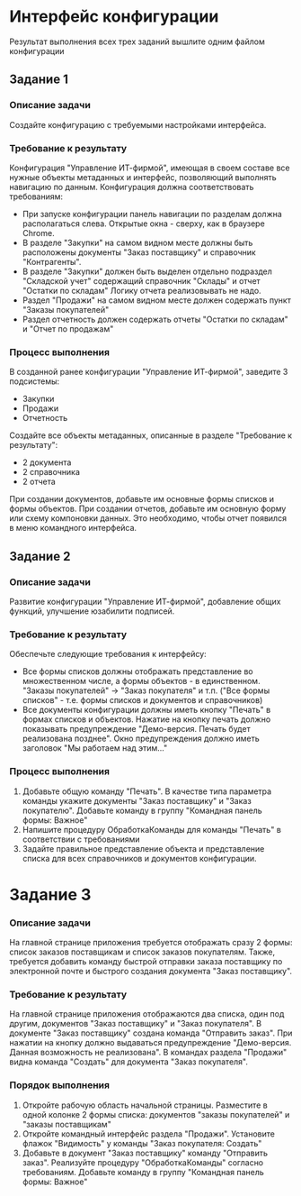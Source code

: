 # Интерфейс конфигурации

Результат выполнения всех трех заданий вышлите одним файлом конфигурации

## Задание 1

### Описание задачи

Создайте конфигурацию с требуемыми настройками интерфейса.

### Требование к результату

Конфигурация "Управление ИТ-фирмой", имеющая в своем составе все нужные объекты метаданных и интерфейс, позволяющий выполнять навигацию по данным.
Конфигурация должна соответствовать требованиям:

* При запуске конфигурации панель навигации по разделам должна располагаться слева. Открытые окна - сверху, как в браузере Chrome.
* В разделе "Закупки" на самом видном месте должны быть расположены документы "Заказ поставщику" и справочник "Контрагенты".
* В разделе "Закупки" должен быть выделен отдельно подраздел "Складской учет" содержащий справочник "Склады" и отчет "Остатки по складам" Логику отчета реализовывать не надо.
* Раздел "Продажи" на самом видном месте должен содержать пункт "Заказы покупателей"
* Раздел отчетность должен содержать отчеты "Остатки по складам" и "Отчет по продажам"

### Процесс выполнения

В созданной ранее конфигурации "Управление ИТ-фирмой", заведите 3 подсистемы:

* Закупки
* Продажи
* Отчетность

Создайте все объекты метаданных, описанные в разделе "Требование к результату":

* 2 документа
* 2 справочника
* 2 отчета

При создании документов, добавьте им основные формы списков и формы объектов.
При создании отчетов, добавьте им основную форму или схему компоновки данных. Это необходимо, чтобы отчет появился в меню командного интерфейса.

## Задание 2

### Описание задачи

Развитие конфигурации "Управление ИТ-фирмой", добавление общих функций, улучшение юзабилити подписей.

### Требование к результату

Обеспечьте следующие требования к интерфейсу:

* Все формы списков должны отображать представление во множественном числе, а формы объектов - в единственном. "Заказы покупателей" -> "Заказ покупателя" и т.п. ("Все формы списков" - т.е. формы списков и документов и справочников)
* Все документы конфигурации должны иметь кнопку "Печать" в формах списков и объектов. Нажатие на кнопку печать должно показывать предупреждение "Демо-версия. Печать будет реализована позднее". Окно предупреждения должно иметь заголовок "Мы работаем над этим..."

### Процесс выполнения

1. Добавьте общую команду "Печать". В качестве типа параметра команды укажите документы "Заказ поставщику" и "Заказ покупателю". Добавьте команду в группу "Командная панель формы: Важное"
2. Напишите процедуру ОбработкаКоманды для команды "Печать" в соответствии с требованиями
3. Задайте правильное представление объекта и представление списка для всех справочников и документов конфигурации. 

# Задание 3

### Описание задачи

На главной странице приложения требуется отображать сразу 2 формы: список заказов поставщикам и список заказов покупателям. Также, требуется добавить команду быстрой отправки заказа поставщику по электронной почте и быстрого создания документа "Заказ поставщику".

### Требование к результату

На главной странице приложения отображаются два списка, один под другим, документов "Заказ поставщику" и "Заказ покупателя". В документе "Заказ поставщику" создана команда "Отправить заказ". При нажатии на кнопку должно выдаваться предупреждение "Демо-версия. Данная возможность не реализована". В командах раздела "Продажи" видна команда "Создать" для документа "Заказ покупателя".

### Порядок выполнения

1. Откройте рабочую область начальной страницы. Разместите в одной колонке 2 формы списка: документов "заказы покупателей" и "заказы поставщикам"
2. Откройте командный интерфейс раздела "Продажи". Установите флажок "Видимость" у команды "Заказ покупателя: Создать"
3. Добавьте в документ "Заказ поставщику" команду "Отправить заказ". Реализуйте процедуру "ОбработкаКоманды" согласно требованиям. Добавьте команду в группу "Командная панель формы: Важное"
